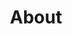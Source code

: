 ---
layout: about
title: About
permalink: /about/

sections:
- section: 
    name: Tech Skills
    subsections:
    - subsection: 
        name: Languages
        positions: 
        - position: 
            name: Proficient
            blurb: "
            C <code>&middot;</code> Python <code>&middot;</code> Java <code>&middot;</code> SQL <code>&middot;</code> C++ <code>&middot;</code> OCaml <code>&middot;</code> MIPS
            "
        - position: 
            name: Experience
            blurb: "
            LISP <code>&middot;</code> BASH <code>&middot;</code> JS <code>&middot;</code> TS
            "
    - subsection: 
        name: Software Tools
        positions: 
        - position: 
            name: Proficient
            blurb: "
            Git<code>&middot;</code>DB2<code>&middot;</code>Jekyll<code>&middot;</code>Boostrap
            "
        - position: 
            name: Experience
            blurb: "
            Spring<code>&middot;</code>Django<code>&middot;</code>Postgres<code>&middot;</code>Angular<code>&middot;</code>React
            "
- section: 
    name: Education
    subsections:
    - subsection: 
        name: McGill University
        positions: 
        - position: 
            name: BSc Computer Science, Minor Neuroscience
            date: Fall 2018 | Present
            blurb: "
            Expected to Graduate in December 2020
            <br> 
            GPA: Secret ;)
            "
    - subsection: 
        name: Course Work
        positions:  
        - position:
            name: Graduate Level
            blurb: "
            Cloud Computing
            <br>
            Brain Inspired AI
            "
        - position:
            name: Undergraduate Level
            blurb: "
            Algorithms & Data Structures
            <br>
            Operating Systems
            <br>
            Databases
            <br>
            Software Design
            <br>
            Computability Theory
            <br>
            Programming Lang & Paradigms
            <br>
            "
- section:
    name: Experience
    subsections:
    - subsection:
        name: Morgan Stanley
        positions: 
        - position:
            name: Frontend Developer
            date:  Summer 2019
            blurb: "
            Modernizing components of a risk management system in Angular.  
            <br>
            Python scripting to parse user usage and preferences to determine areas of improvement for the application. 
            <br>
            Separating application logic and user interface logic of a frontend heavy application by creating a java based RESTful service. 
            "
    - subsection:
        name: Computer Taskforce
        positions: 
        - position: 
            name: Web Admin
            date:  Fall 2019 | present
            blurb: "
            Running elections for student groups at McGill
            <br>
            Helping solve responsive design issues for other clubs
            <br>
            Developing the CTF main website https://ctf.science.mcgill.ca/
            <br>
            Defining the club's branding, sweatshirts, posters and wallpapers
            <br>
            Focus on increasing student involvement in developing our technologies by hosting tutorials and development nights. 
            "
    - subsection:
        name: P'tit Marche
        positions: 
        - position: 
            name: Services and Branding
            date:  Summer 2018
            blurb: "
            Customer service, inventory, and sales part time in Summer 2018
            <br>
            Created promotional images for contract negotiations with IGAs in order to assert stand locations in Spring 2019. 
            "
    - subsection:
        name: Windmill Heights
        positions: 
        - position: 
            name: Waitress
            date:  Spring 2015 – Fall 2017
            blurb: "
            Full time waitress for weddings, Christmas parties, golf tournaments, bar service, casual meals, and wine tasting events.
            "
- section:
    name: Volunteering
    subsections:
    - subsection:
        name: Jewish General
        positions: 
        - position:
            name: Nurse’s Aid
            date:  Spring 2017
            blurb: "
            Performed Scheduling, tool preparation, and patient interaction.
            "
    - subsection:
        name: NOVA West Island
        positions: 
        - position:
            name: Driver
            date:  Spring 2016
            blurb: "
            Drove cancer patients from the West Island to their appointments in downtown Montreal
            "
---